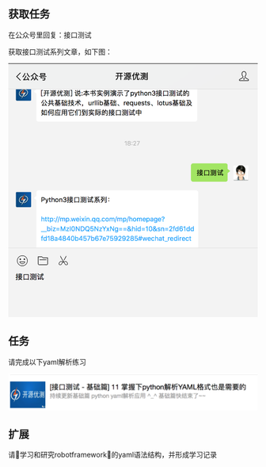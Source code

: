 ## 获取任务

在公众号里回复：接口测试

获取接口测试系列文章，如下图：

![任务](images/three-1.png)

## 任务

请完成以下yaml解析练习

![任务](images/three-yaml.png)

## 扩展

请学习和研究robotframework的yaml语法结构，并形成学习记录
